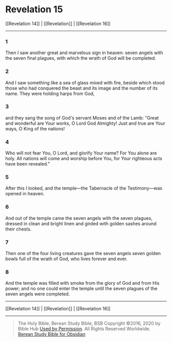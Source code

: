 # Revelation 15

[[Revelation 14]] | [[Revelation]] | [[Revelation 16]]

---

### 1
Then I saw another great and marvelous sign in heaven: seven angels with the seven final plagues, with which the wrath of God will be completed.

### 2
And I saw something like a sea of glass mixed with fire, beside which stood those who had conquered the beast and its image and the number of its name. They were holding harps from God,

### 3
and they sang the song of God's servant Moses and of the Lamb: "Great and wonderful are Your works, O Lord God Almighty! Just and true are Your ways, O King of the nations!

### 4
Who will not fear You, O Lord, and glorify Your name? For You alone are holy. All nations will come and worship before You, for Your righteous acts have been revealed."

### 5
After this I looked, and the temple—the Tabernacle of the Testimony—was opened in heaven.

### 6
And out of the temple came the seven angels with the seven plagues, dressed in clean and bright linen and girded with golden sashes around their chests.

### 7
Then one of the four living creatures gave the seven angels seven golden bowls full of the wrath of God, who lives forever and ever.

### 8
And the temple was filled with smoke from the glory of God and from His power; and no one could enter the temple until the seven plagues of the seven angels were completed.

---

[[Revelation 14]] | [[Revelation]] | [[Revelation 16]]

---

> The Holy Bible, Berean Study Bible, BSB
> Copyright &copy;2016, 2020 by Bible Hub
> [Used by Permission](https://berean.bible/terms.htm). All Rights Reserved Worldwide.
> [Berean Study Bible for Obsidian](https://github.com/gapmiss/berean-study-bible-for-obsidian)</small>

